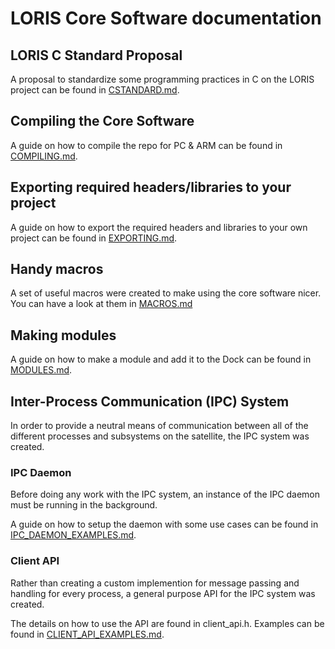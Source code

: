 # LORIS Core Software documentation

## LORIS C Standard Proposal
A proposal to standardize some programming practices in C on the LORIS project can be found in [CSTANDARD.md](/md_src_CSTANDARD.html).

## Compiling the Core Software
A guide on how to compile the repo for PC & ARM can be found in [COMPILING.md](/md_src_COMPILING.html).

## Exporting required headers/libraries to your project 
A guide on how to export the required headers and libraries to your own project can be found in [EXPORTING.md](/md_src_EXPORTING.html).

## Handy macros 
A set of useful macros were created to make using the core software nicer. You can have a look at them in [MACROS.md](/md_src_MACROS.html)

## Making modules 
A guide on how to make a module and add it to the Dock can be found in [MODULES.md](/md_src_MODULES.html).

## Inter-Process Communication (IPC) System
In order to provide a neutral means of communication between all of the
different processes and subsystems on the satellite, the IPC system was
created.

### IPC Daemon
Before doing any work with the IPC system, an instance of the IPC daemon must
be running in the background.

A guide on how to setup the daemon with some use cases can be found in [IPC_DAEMON_EXAMPLES.md](/md_src_api_libipc_examples_IPC_DAEMON_EXAMPLES.html).

### Client API
Rather than creating a custom implemention for message passing and handling
for every process, a general purpose API for the IPC system was created.

The details on how to use the API are found in client_api.h.
Examples can be found in [CLIENT_API_EXAMPLES.md](/md_src_api_libipc_examples_CLIENT_API_EXAMPLES.html).